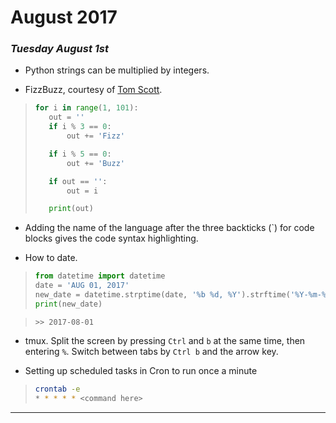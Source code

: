 # August 2017
### _Tuesday August 1st_

* Python strings can be multiplied by integers.

* FizzBuzz, courtesy of [Tom Scott](https://www.youtube.com/watch?v=QPZ0pIK_wsc).

>```python
>for i in range(1, 101):
>    out = ''
>    if i % 3 == 0:
>        out += 'Fizz'
>
>    if i % 5 == 0:
>        out += 'Buzz'
>
>    if out == '':
>        out = i
>
>    print(out)
>
>```

* Adding the name of the language after the three backticks (`) for code blocks gives the code syntax highlighting.

* How to date.

>```python
>from datetime import datetime
>date = 'AUG 01, 2017'
>new_date = datetime.strptime(date, '%b %d, %Y').strftime('%Y-%m-%d')
>print(new_date)
>```

>```
> >> 2017-08-01
>```

* tmux. Split the screen by pressing `Ctrl` and `b` at the same time, then entering `%`. Switch between tabs by `Ctrl b` and the arrow key.

* Setting up scheduled tasks in Cron to run once a minute
>```bash
>crontab -e
>* * * * * <command here>
>```

---
